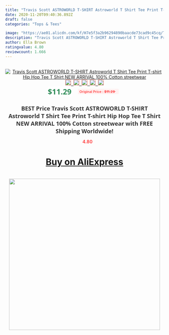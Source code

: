 ```yaml
---
title: "Travis Scott ASTROWORLD T-SHIRT Astroworld T Shirt Tee Print T-shirt Hip Hop Tee T Shirt NEW ARRIVAL 100% Cotton streetwear"
date: 2020-11-20T09:40:36.892Z
draft: false
categories: "Tops & Tees"

image: "https://ae01.alicdn.com/kf/H7e5f3a2b96294890baacde73cad9c45cq/Travis-Scott-ASTROWORLD-T-SHIRT-Astroworld-T-Shirt-Tee-Print-T-shirt-Hip-Hop-Tee-T.jpg"
description: "Travis Scott ASTROWORLD T-SHIRT Astroworld T Shirt Tee Print T-shirt Hip Hop Tee T Shirt NEW ARRIVAL 100% Cotton streetwear"
author: Ella Brown
ratingvalue: 4.80
reviewcount: 1.666
---
```

<br>
<div style="text-align: center;">
<a href="https://s.click.aliexpress.com/e/_AFoxW5" target="_blank" rel="nofollow noopener noreferrer"><img alt="Travis Scott ASTROWORLD T-SHIRT Astroworld T Shirt Tee Print T-shirt Hip Hop Tee T Shirt NEW ARRIVAL 100% Cotton streetwear" class="magnifier-image" src="https://ae01.alicdn.com/kf/H7e5f3a2b96294890baacde73cad9c45cq/Travis-Scott-ASTROWORLD-T-SHIRT-Astroworld-T-Shirt-Tee-Print-T-shirt-Hip-Hop-Tee-T.jpg_640x640.jpg">
<br>
<img style="border:1px solid salmon" src="https://ae01.alicdn.com/kf/H7e5f3a2b96294890baacde73cad9c45cq/Travis-Scott-ASTROWORLD-T-SHIRT-Astroworld-T-Shirt-Tee-Print-T-shirt-Hip-Hop-Tee-T.jpg_120x120.jpg">&nbsp;&nbsp;<img style="border:1px solid salmon" src="https://ae01.alicdn.com/kf/H4eb56c20037f4431a91e6022413b46abw/Travis-Scott-ASTROWORLD-T-SHIRT-Astroworld-T-Shirt-Tee-Print-T-shirt-Hip-Hop-Tee-T.jpg_120x120.jpg">&nbsp;&nbsp;<img style="border:1px solid salmon" src="https://ae01.alicdn.com/kf/H38f72882210847e4bfd045994e8cdd74k/Travis-Scott-ASTROWORLD-T-SHIRT-Astroworld-T-Shirt-Tee-Print-T-shirt-Hip-Hop-Tee-T.jpg_120x120.jpg">&nbsp;&nbsp;<img style="border:1px solid salmon" src="https://ae01.alicdn.com/kf/H3fb56662e24f412b939af75a71e23e30r/Travis-Scott-ASTROWORLD-T-SHIRT-Astroworld-T-Shirt-Tee-Print-T-shirt-Hip-Hop-Tee-T.jpg_120x120.jpg">&nbsp;&nbsp;<img style="border:1px solid salmon" src="https://ae01.alicdn.com/kf/Hd382b86583ea4bcf9357890fee2875bdp/Travis-Scott-ASTROWORLD-T-SHIRT-Astroworld-T-Shirt-Tee-Print-T-shirt-Hip-Hop-Tee-T.jpg_120x120.jpg"></a></div><br0>
<div style="text-align: center;"><span style="background-color: white; border: 0px; box-sizing: border-box; color: seagreen; display: inline-block; font-family: &quot;open sans&quot; , &quot;arial&quot; , &quot;helvetica&quot; , sans-serif , &quot;heiti&quot;; font-size: 24px; font-stretch: inherit; font-weight: 700; line-height: inherit; margin: 0px 10px 0px 0px; padding: 0px; vertical-align: middle;">$11.29 </span>
<span style="background: rgb(255 , 241 , 241); border-radius: 3px; border: 0px; box-sizing: border-box; color: #ff4747; display: inline-block; font-family: inherit; font-size: 12px; font-stretch: inherit; font-style: inherit; font-variant: inherit; font-weight: 600; line-height: inherit; margin: 0px; padding: 2px 5px; transform: scale(0.9); vertical-align: middle;">Original Price : <b style="text-decoration: line-through;">$11.29 </b> &nbsp;&nbsp;</span></div>
<h1 style="color: #333333; display: inline-block; font-family: &quot;open sans&quot; , &quot;arial&quot; , &quot;helvetica&quot; , sans-serif , &quot;heiti&quot;; font-size: 18px; font-stretch: inherit; font-weight: 700; text-align: center;">BEST Price Travis Scott ASTROWORLD T-SHIRT Astroworld T Shirt Tee Print T-shirt Hip Hop Tee T Shirt NEW ARRIVAL 100% Cotton streetwear with FREE Shipping Worldwide!</h1>
<div style="color: #ff4747; text-align: center;">
<img src="https://4.bp.blogspot.com/-M0ZcTcb-5uY/XleCXlxnR4I/AAAAAAAAAEc/OrjgMkXV1oMQFaCRZj5HQwOCBcu3w1FegCPcBGAYYCw/s1600/star.png" style="height: 15px;">&nbsp;<b>4.80</b></div>
<div class="button_cont" align="center"><a class="buynow_a" href="https://s.click.aliexpress.com/e/_AFoxW5" target="_blank" rel="nofollow noopener noreferrer"><H1>Buy on AliExpress</H1></a></div><br>
<div class="separator" style="clear: both; text-align: center;">
<img src="https://lh3.googleusercontent.com/-pTy5HemUv9M/XlePHvY0dAI/AAAAAAAAAE4/0nX5iRUoIWY8eMW9Dpxeirr157OZliDIgCLcBGAsYHQ/s1600/badge.gif" width="480">
</div>
